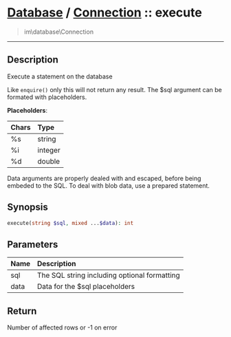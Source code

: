 # [Database](db.md) / [Connection](db-Connection.md) :: execute
 > im\database\Connection
____

## Description
Execute a statement on the database

Like `enquire()` only this will not return any result.
The $sql argument can be formated with placeholders.

__Placeholders__:

| Chars | Type    |
| :---- | :------ |
| %s    | string  |
| %i    | integer |
| %d    | double  |

Data arguments are properly dealed with and escaped, before being embeded to the SQL.
To deal with blob data, use a prepared statement.

## Synopsis
```php
execute(string $sql, mixed ...$data): int
```

## Parameters
| Name | Description |
| :--- | :---------- |
| sql | The SQL string including optional formatting |
| data | Data for the $sql placeholders |

## Return
Number of affected rows or -1 on error
